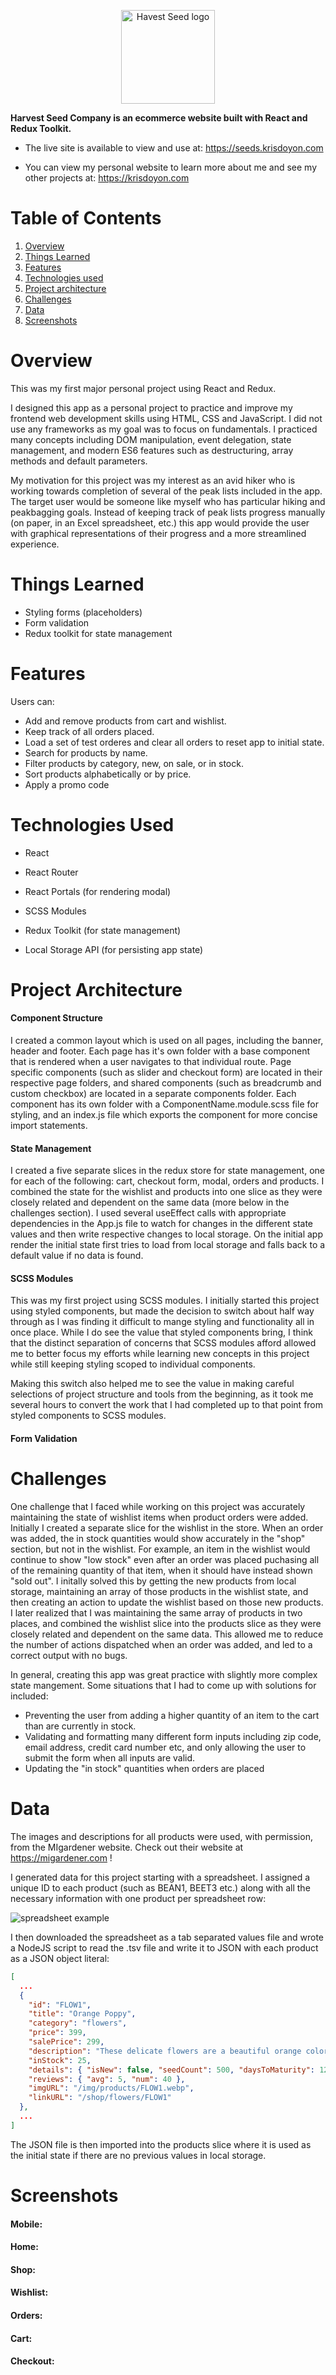 <p align="center">
  <img src="./public/img/logo-background.png" alt="Havest Seed logo" style="height:150px">
</p>

**Harvest Seed Company is an ecommerce website built with React and Redux Toolkit.**

- The live site is available to view and use at: https://seeds.krisdoyon.com

- You can view my personal website to learn more about me and see my other projects at: https://krisdoyon.com

# Table of Contents

1. [Overview](#overview)
2. [Things Learned](#thingslearned)
3. [Features](#features)
4. [Technologies used](#technologies)
5. [Project architecture](#architecture)
6. [Challenges](#challenges)
7. [Data](#data)
8. [Screenshots](#screenshots)

# Overview

<a href="#overview"></a>

This was my first major personal project using React and Redux.

I designed this app as a personal project to practice and improve my frontend web development skills using HTML, CSS and JavaScript. I did not use any frameworks as my goal was to focus on fundamentals. I practiced many concepts including DOM manipulation, event delegation, state management, and modern ES6 features such as destructuring, array methods and default parameters.

My motivation for this project was my interest as an avid hiker who is working towards completion of several of the peak lists included in the app. The target user would be someone like myself who has particular hiking and peakbagging goals. Instead of keeping track of peak lists progress manually (on paper, in an Excel spreadsheet, etc.) this app would provide the user with graphical representations of their progress and a more streamlined experience.

# Things Learned

<a href="#thingslearned"></a>

- Styling forms (placeholders)
- Form validation
- Redux toolkit for state management

# Features

<a href="#features"></a>

Users can:

- Add and remove products from cart and wishlist.
- Keep track of all orders placed.
- Load a set of test orderes and clear all orders to reset app to initial state.
- Search for products by name.
- Filter products by category, new, on sale, or in stock.
- Sort products alphabetically or by price.
- Apply a promo code

# Technologies Used

<a href="#technologies"></a>

- React

- React Router

- React Portals (for rendering modal)

- SCSS Modules

- Redux Toolkit (for state management)

- Local Storage API (for persisting app state)

# Project Architecture

<a href="#architecture"></a>

#### Component Structure

I created a common layout which is used on all pages, including the banner, header and footer. Each page has it's own folder with a base component that is rendered when a user navigates to that individual route. Page specific components (such as slider and checkout form) are located in their respective page folders, and shared components (such as breadcrumb and custom checkbox) are located in a separate components folder. Each component has its own folder with a ComponentName.module.scss file for styling, and an index.js file which exports the component for more concise import statements.

#### State Management

I created a five separate slices in the redux store for state management, one for each of the following: cart, checkout form, modal, orders and products. I combined the state for the wishlist and products into one slice as they were closely related and dependent on the same data (more below in the challenges section). I used several useEffect calls with appropriate dependencies in the App.js file to watch for changes in the different state values and then write respective changes to local storage. On the initial app render the initial state first tries to load from local storage and falls back to a default value if no data is found.

#### SCSS Modules

This was my first project using SCSS modules. I initially started this project using styled components, but made the decision to switch about half way through as I was finding it difficult to mange styling and functionality all in once place. While I do see the value that styled components bring, I think that the distinct separation of concerns that SCSS modules afford allowed me to better focus my efforts while learning new concepts in this project while still keeping styling scoped to individual components.

Making this switch also helped me to see the value in making careful selections of project structure and tools from the beginning, as it took me several hours to convert the work that I had completed up to that point from styled components to SCSS modules.

#### Form Validation

# Challenges

<a href="#challenges"></a>

One challenge that I faced while working on this project was accurately maintaining the state of wishlist items when product orders were added. Initially I created a separate slice for the wishlist in the store. When an order was added, the in stock quantities would show accurately in the "shop" section, but not in the wishlist. For example, an item in the wishlist would continue to show "low stock" even after an order was placed puchasing all of the remaining quantity of that item, when it should have instead shown "sold out". I initally solved this by getting the new products from local storage, maintaining an array of those products in the wishlist state, and then creating an action to update the wishlist based on those new products. I later realized that I was maintaining the same array of products in two places, and combined the wishlist slice into the products slice as they were closely related and dependent on the same data. This allowed me to reduce the number of actions dispatched when an order was added, and led to a correct output with no bugs.

In general, creating this app was great practice with slightly more complex state mangement. Some situations that I had to come up with solutions for included:

- Preventing the user from adding a higher quantity of an item to the cart than are currently in stock.
- Validating and formatting many different form inputs including zip code, email address, credit card number etc, and only allowing the user to submit the form when all inputs are valid.
- Updating the "in stock" quantities when orders are placed

# Data

<a href="#data"></a>

The images and descriptions for all products were used, with permission, from the MIgardener website. Check out their website at https://migardener.com !

I generated data for this project starting with a spreadsheet. I assigned a unique ID to each product (such as BEAN1, BEET3 etc.) along with all the necessary information with one product per spreadsheet row:

![spreadsheet example](./public/img/screenshots/spreadsheet_example.png)

I then downloaded the spreadsheet as a tab separated values file and wrote a NodeJS script to read the .tsv file and write it to JSON with each product as a JSON object literal:

```json
[
  ...
  {
    "id": "FLOW1",
    "title": "Orange Poppy",
    "category": "flowers",
    "price": 399,
    "salePrice": 299,
    "description": "These delicate flowers are a beautiful orange color. They will flower in the cooler temperatures, weeks before other annuals to bring you a spark of joy. Great for attracting beneficial pollinators like bumble bees and honeybees. Poppies will put on a show for around 10 days before they head into dormancy for the next season. Deer and rabbit resistant!",
    "inStock": 25,
    "details": { "isNew": false, "seedCount": 500, "daysToMaturity": 120 },
    "reviews": { "avg": 5, "num": 40 },
    "imgURL": "/img/products/FLOW1.webp",
    "linkURL": "/shop/flowers/FLOW1"
  },
  ...
]
```

The JSON file is then imported into the products slice where it is used as the initial state if there are no previous values in local storage.

# Screenshots

<a href="#screenshots"></a>

#### Mobile:


#### Home:


#### Shop:


#### Wishlist:


#### Orders:


#### Cart:


#### Checkout:

